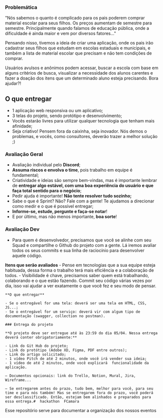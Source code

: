 ### Problemática


"Nós sabemos o quanto é complicado para os pais poderem comprar material escolar para seus filhos. Os preços aumentam de semestre para semestre. Principalmente quando falamos de educação pública, onde a dificuldade é ainda maior e vem por diversos fatores..."

Pensando nisso, tivemos a ideia de criar uma aplicação, onde os pais irão cadastrar seus filhos que estudam em escolas estaduais e municipais, e também a lista de material escolar que precisam e não tem condições de comprar.

Usuários avulsos e anônimos podem acessar, buscar a escola com base em alguns critérios de busca, visualizar a necessidade dos alunos carentes e fazer a doação dos itens que um determinado aluno esteja precisando. Bora ajudar?!

## O que entregar

- 1 aplicação web responsiva ou um aplicativo;
- 3 telas do projeto, sendo protótipo e desenvolvimento;
- Vocês estarão livres para utilizar qualquer tecnologia que tenham mais afinidade;
- Seja criativo! Pensem fora da caixinha, seja inovador. Nós demos o problemas, e vocês, como consultores, deverão trazer a melhor solução ;)

### Avaliação Geral

- Avaliação individual pelo **Discord**;
- **Assuma riscos e envolva o time**, pois trabalho em equipe é fundamental;
- Criatividade e ideias são sempre bem-vindas, mas é importante lembrar de **entregar algo estável, com uma boa experiência do usuário e que faça total sentido para o negócio**;
- Pedir ajuda é importante! **Não tente resolver tudo sozinho;**
- Sabe o que é Sprint? Não? Fale com a gente! Te ajudamos a direcionar como medir e o que é possível entregar;
- **Informe-se, estude, pergunte e faça-se notar**!
- E por último, mas não menos importante, **boa sorte**!

### Avaliação Dev

- Para quem é desenvolvedor, precisamos que você se alinhe com seu Squad e compartilhe o Github do projeto com a gente. Lá iremos avaliar todos os seus commits e sua linha de raciocínio para desenvolver aquele código.

**Itens que serão avaliados**
    - Pense em tecnologias que a sua equipe esteja habituada, dessa forma o trabalho terá mais eficiência e a colaboração de todos.
    - Visibilidade é chave, precisamos saber quem está trabalhando, colaborando e o que estão fazendo. Commit seu código várias vezes por dia, isso vai ajudar a ver exatamente o que você fez e seu modo de pensar.

    **O que entregar**

    - Se o entregável for uma tela: deverá ser uma tela em HTML, CSS, JS...;
    - Se o entregável for um serviço: deverá vir com algum tipo de documentação (swagger, collection no postman).

    ### Entrega do projeto

    **O projeto deve ser entregue até às 23:59 do dia 05/04. Nessa entrega deverá conter obrigatoriamente:**

    - Link do Git Hub do projeto;
    - Link do protótipo (Adobe XD, Figma, PDF entre outros);
    - Link do artigo solicitado;
    - 1 vídeo Pitch de até 2 minutos, onde você irá vender sua ideia;
    - 1 vídeo de até 2 minutos, onde você explicará  funcionalidade da aplicação.

    — Documentos opcionais: link do Trello, Notion, Mural, Jira, Wireframe...

    — Se entregarem antes do prazo, tudo bem, melhor para você, para seu time e para nós também! Mas se entregarem fora do prazo, você poderá ser desclassificado. Então, estejam bem alinhados e preparados para essa entrega.#  hackathon  FCamara
Esse repositório serve para documentar a organização dos nossos eventos

